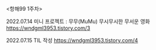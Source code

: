 <항해99 1주차>

2022.07.14 미니 프로젝트 : 무무(MuMu) 무시무시한 무서운 영화 https://wndgml3953.tistory.com/3

2022.07.15 TIL 작성 https://wndgml3953.tistory.com/4
